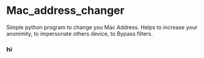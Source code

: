 # Mac_address_changer
Simple python program to change you Mac Address. Helps to increase your anonimity, to impersonate others device, to Bypass filters.


<h3>hi</h3>
